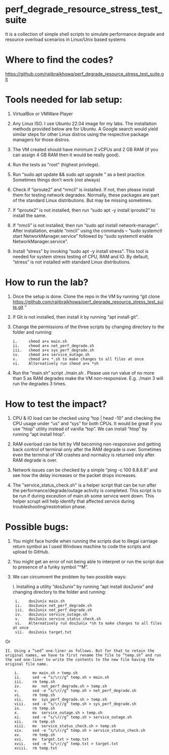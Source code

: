 # perf_degrade_resource_stress_test_suite
It is a collection of simple shell scripts to simulate performance degrade and resource overload scenarios in Linux/Unix based systems

# Where to find the codes?

https://github.com/rajibrajkhowa/perf_degrade_resource_stress_test_suite.git 

# Tools needed for lab setup:

1.	VirtualBox or VMWare Player

2.	Any Linux ISO. I use Ubuntu 22.04 image for my labs. The installation methods provided below are for Ubuntu. A Google search would yield similar steps for other Linux distros using the respective package managers for those distros.

3.	The VM created should have minimum 2 vCPUs and 2 GB RAM (if you can assign 4 GB RAM then it would be really good).

4.	Run the tests as “root” (highest privilege).

5.	Run “sudo apt update && sudo apt upgrade ” as a best practice. Sometimes things don’t work (not always)

6.	Check if “iproute2” and “nmcli” is installed. If not, then please install them for testing network degrades. Normally, these packages are part of the standard Linux distributions. But may be missing sometimes.

7.	If “iproute2” is not installed, then run “sudo apt -y install iproute2” to install the same.

8.	If “nmcli” is not installed, then run “sudo apt install network-manager”. After installation, enable “nmcli” using the commands – “sudo systemctl start NetworkManager.service” followed by “sudo systemctl enable NetworkManager.service”.

9.	Install “stress” by invoking “sudo apt -y install stress”. This tool is needed for system stress testing of CPU, RAM and IO. By default, “stress” is not installed with standard Linux distributions.

# How to run the lab?

1.	Once the setup is done. Clone the repo in the VM by running “git clone https://github.com/rajibrajkhowa/perf_degrade_resource_stress_test_suite.git “

2.	If Git is not installed, then install it by running “apt install git”.

3.	Change the permissions of the three scripts by changing directory to the folder and running:
   
        i.     chmod a+x main.sh
  	    ii.    chmod a+x net_perf_degrade.sh
  	    iii.   chmod a+x sys_perf_degrade.sh
  	    iv.    chmod a+x service_outage.sh
  	    v.     chmod a+x *.sh to make changes to all files at once
  	    vi.    Alternatively run chmod a+x *sh

5.	Run the “main.sh” script ./main.sh <number of runs>. Please use run value of no more than 5 as RAM degrades make the VM non-responsive. E.g. ./main 3 will run the degrades 3 times.

# How to test the impact?

1.	CPU & IO load can be checked using “top | head -10” and checking the CPU usage under “us” and “sys” for both CPUs. It would be great if you use “htop” utility instead of vanilla “top”. We can install “htop” by running “apt install htop”.

2.	RAM overload can be felt by VM becoming non-responsive and getting back control of terminal only after the RAM degrade is over. Sometimes even the terminal of VM crashes and normalcy is returned only after RAM degrade is over.

3.	Network issues can be checked by a simple “ping -c 100 8.8.8.8” and see how the delay increases or the packet drops increases.
   
5.	The "service_status_check.sh" is a helper script that can be run after the performance/degrade/outage activity is completed. This script is to be run if during exceution of main.sh some service went down. This helper scrupt will help identify that affected service during troubleshooting/restotration phase. 

# Possible bugs:

1.	You might face hurdle when running the scripts due to illegal carriage return symbol as I used Windows machine to code the scripts and upload to GitHub.

2.	You might get an error of not being able to interpret or run the script due to presence of a funky symbol “^M”.

3.	We can circumvent the problem by two possible ways:

    I. Installing a utility “dos2unix” by running “apt install dos2unix” and changing directory to the folder and running:

         i.    dos2unix main.sh
         ii.   dos2unix net_perf_degrade.sh
         iii.  dos2unix net_perf_degrade.sh
  	     iv.   dos2unix service_outage.sh
  	     v.    dos2unix service_status_check.sh
  	     vi.   Alternatively run dos2unix *sh to make changes to all files at once
  	     vii.  dos2unix target.txt
  	
Or

    II. Using a “sed” one-liner as follows. But for that to retain the original names, we have to first rename the file to “temp.sh” and run the sed one-liner to write the contents to the new file having the original file name.

        i.      mv main.sh > temp.sh
        ii.     sed -e “s/\r//g” temp.sh > main.sh
        iii.    rm temp.sh
        iv.     mv  net_perf_degrade.sh > temp.sh
        v.      sed -e “s/\r//g” temp.sh > net_perf_degrade.sh
        vi.     rm temp.sh
        vii.    mv  sys_perf_degrade.sh > temp.sh
        viii.   sed -e “s/\r//g” temp.sh > sys_perf_degrade.sh
        ix.     rm temp.sh
        x.      mv  service_outage.sh > temp.sh
        xi.     sed -e “s/\r//g” temp.sh > service_outage.sh
        xii.    rm temp.sh
        xiii.   mv  service_status_check.sh > temp.sh
        xiv.    sed -e “s/\r//g” temp.sh > service_status_check.sh
        xv.     rm temp.sh
        xvi.    mv  target.txt > temp.txt
        xvii.   sed -e “s/\r//g” temp.txt > target.txt
        xviii.  rm temp.txt
